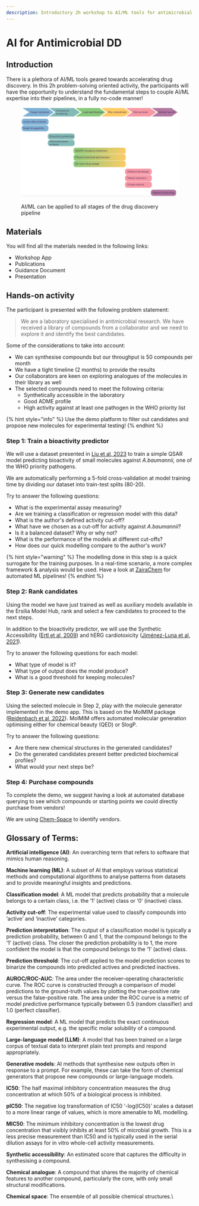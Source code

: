 ```yaml
---
description: Introductory 2h workshop to AI/ML tools for antimicrobial drug discovery
---
```


# AI for Antimicrobial DD

## Introduction

There is a plethora of AI/ML tools geared towards accelerating drug discovery. In this 2h problem-solving oriented activity, the participants will have the opportunity to understand the fundamental steps to couple AI/ML expertise into their pipelines, in a fully no-code manner!

<figure><img src="../.gitbook/assets/Screenshot 2024-05-21 at 05.28.34.png" alt=""><figcaption><p>AI/ML can be applied to all stages of the drug discovery pipeline</p></figcaption></figure>

## Materials

You will find all the materials needed in the following links:

* Workshop App
* Publications
* Guidance Document
* Presentation

## Hands-on activity

The participant is presented with the following problem statement:

> We are a laboratory specialised in antimicrobial research. We have received a library of compounds from a collaborator and we need to explore it and identify the best candidates.&#x20;

Some of the considerations to take into account:

* We can synthesise compounds but our throughput is 50 compounds per month
* We have a tight timeline (2 months) to provide the results
* Our collaborators are keen on exploring analogues of the molecules in their library as well
* The selected compounds need to meet the following criteria:&#x20;
  * Synthetically accessible in the laboratory&#x20;
  * Good ADME profile&#x20;
  * High activity against at least one pathogen in the WHO priority list

{% hint style="info" %}
Use the demo platform to filter out candidates and propose new molecules for experimental testing!
{% endhint %}

### Step 1: Train a bioactivity predictor

We will use a dataset presented in [Liu et al, 2023](https://pubmed.ncbi.nlm.nih.gov/37231267/) to train a simple QSAR model predicting bioactivity of small molecules against _A.baumannii,_ one of the WHO priority pathogens.&#x20;

&#x20;We are automatically performing a 5-fold cross-validation at model training time by dividing our dataset into train-test splits (80-20).

Try to answer the following questions:

* What is the experimental assay measuring?
* Are we training a classification or regression model with this data?
* What is the author's defined activity cut-off?
* What have we chosen as a cut-off for activity against _A.baumannii_?
* Is it a balanced dataset? Why or why not?
* What is the performance of the models at different cut-offs?
* How does our quick modelling compare to the author's work?

{% hint style="warning" %}
The modelling done in this step is a quick surrogate for the training purposes. In a real-time scenario, a more complex framework & analysis would be used. Have a look at [ZairaChem](https://www.nature.com/articles/s41467-023-41512-2) for automated ML pipelines!
{% endhint %}

### Step 2: Rank candidates

Using the model we have just trained as well as auxiliary models available in the Ersilia Model Hub, rank and select a few candidates to proceed to the next steps.

In addition to the bioactivity predictor, we will use the Synthetic Accessibility ([Ertl et al, 2009](https://jcheminf.biomedcentral.com/articles/10.1186/1758-2946-1-8)) and hERG cardiotoxicity ([Jiménez-Luna et al, 2021](https://pubs.acs.org/doi/10.1021/acs.jcim.0c01344)).

Try to answer the following questions for each model:

* What type of model is it?
* What type of output does the model produce?
* What is a good threshold for keeping molecules?

### Step 3: Generate new candidates

Using the selected molecule in Step 2, play with the molecule generator implemented in the demo app. This is based on the MolMIM package ([Reidenbach et al, 2022](https://arxiv.org/abs/2208.09016)). MolMIM offers automated molecular generation optimising either for chemical beauty (QED) or SlogP.

Try to answer the following questions:

* Are there new chemical structures in the generated candidates?
* Do the generated candidates present better predicted biochemical profiles?
* What would your next steps be?

### Step 4: Purchase compounds

To complete the demo, we suggest having a look at automated database querying to see which compounds or starting points we could directly purchase from vendors!

We are using [Chem-Space](https://chem-space.com/) to identify vendors.

## Glossary of Terms:

**Artificial intelligence (AI)**: An overarching term that refers to software that mimics human reasoning.

**Machine learning (ML)**: A subset of AI that employs various statistical methods and computational algorithms to analyse patterns from datasets and to provide meaningful insights and predictions.

**Classification model**: A ML model that predicts probability that a molecule belongs to a certain class, i.e. the ‘1’ (active) class or ‘0’ (inactive) class.

**Activity cut-off**: The experimental value used to classify compounds into ‘active’ and ‘inactive’ categories.

**Prediction interpretation**: The output of a classification model is typically a prediction probability, between 0 and 1, that the compound belongs to the ‘1’ (active) class. The closer the prediction probability is to 1, the more confident the model is that the compound belongs to the ‘1’ (active) class.

**Prediction threshold**: The cut-off applied to the model prediction scores to binarize the compounds into predicted actives and predicted inactives.

**AUROC/ROC-AUC**: The area under the receiver-operating characteristic curve. The ROC curve is constructed through a comparison of model predictions to the ground-truth values by plotting the true-positive rate versus the false-positive rate. The area under the ROC curve is a metric of model predictive performance typically between 0.5 (random classifier) and 1.0 (perfect classifier).

**Regression model**: A ML model that predicts the exact continuous experimental output, e.g. the specific molar solubility of a compound.

**Large-language model (LLM)**: A model that has been trained on a large corpus of textual data to interpret plain text prompts and respond appropriately.

**Generative models**: AI methods that synthesise new outputs often in response to a prompt. For example, these can take the form of chemical generators that propose new compounds or large-language models.

**IC50**: The half maximal inhibitory concentration measures the drug concentration at which 50% of a biological process is inhibited.

**pIC50**: The negative log transformation of IC50 ‘-log(IC50)’ scales a dataset to a more linear range of values, which is more amenable to ML modelling.

**MIC50**: The minimum inhibitory concentration is the lowest drug concentration that visibly inhibits at least 50% of microbial growth. This is a less precise measurement than IC50 and is typically used in the serial dilution assays for in vitro whole-cell activity measurements.

**Synthetic accessibility**: An estimated score that captures the difficulty in synthesising a compound.

**Chemical analogue**: A compound that shares the majority of chemical features to another compound, particularly the core, with only small structural modifications.

**Chemical space**: The ensemble of all possible chemical structures.\
